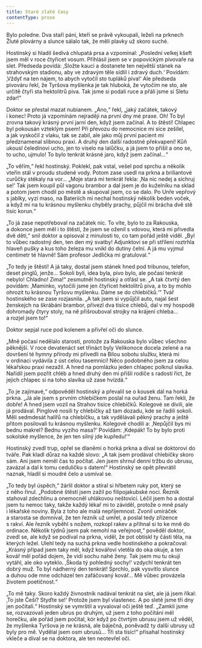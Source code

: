 ```yaml
---
title: Staré zlaté časy
contentType: prose
---
```


  

Bylo poledne. Dva staří páni, kteří se právě vykoupali, leželi na prknech Žluté plovárny a slunce sálalo tak, že měli plavky už skoro suché.

Hostinský si hladil šedivá chlupatá prsa a vzpomínal: „Poslední velkej kšeft jsem měl v roce čtyřicet vosum. Přihlásil jsem se v popovickým pivovaře na slet. Předseda povídá: ‚Složte kauci a dostanete ten největší stánek na strahovským stadionu, aby ve zdravým těle sídlil i zdravý duch.‘ Povídám: ‚Vždyť na ten nájem, to abych vytočil sto tupláků piva!‘ Ale předseda pivováru řekl, že Tyršova myšlenka je tak hluboká, že vytočím ne sto, ale určitě čtyři sta hektolitrů piva. Tak jsme si podali ruce a přáli jsme si Sletu zdar!“

Doktor se přestal mazat nubianem. „Ano,“ řekl, „jaký začátek, takový i konec! Proto já vzpomínám nejraději na první dny mé praxe. Oh! To byl zrovna takový krásný první jarní den, když jsem začínal. A to štěstí! Chlapec byl pokousán vzteklým psem! Při převozu do nemocnice mi sice zešílel, a jak vyskočil z vlaku, tak se zabil, ale jako můj první pacient mi předznamenal slibnou praxi. A druhý den další radostné překvapení! Kůň ukousl čeledínovi ucho, jen to viselo na lalůčku, a já jsem to přišil a ono se, to ucho, ujmulo! To bylo tenkrát krásné jaro, když jsem začínal…“

„To věřím,“ řekl hostinský. Poklekl, pak vstal, vešel pod sprchu a několik vteřin stál v proudu studené vody. Potom zase usedl na prkna a briliantové curůčky stékaly na vor… „Moje stará mi tenkrát řekla: ‚Na nic nedej a sichruj se!‘ Tak jsem koupil půl vagonu brambor a dal jsem je do kuželníku na sklad a potom jsem chodil po městě a skupoval jsem, co se dalo. Po Unře vepřový s jablky, vyzí maso, na Bateriích mi nechal hostinský několik beden voček, a když mi na tu krásnou myšlenku chyběly prachy, půjčil mi brácha dvě stě tisíc korun.“

„To já zase nepotřeboval na začátek nic. To víte, bylo to za Rakouska, a dokonce jsem měl i to štěstí, že jsem se oženil s vdovou, která mi přivedla dvě děti,“ snil doktor a opisoval z minulosti to, co tam pořád ještě viděl. „Byl to vůbec radostný den, ten den mý svatby! Adjunktovi se při střílení roztrhla hlaveň pušky a kus toho železa mu vnikl do dutiny čelní. A já mu vyjmul centimetr té hlavně! Sám profesor Jedlička mi gratuloval.“

„To tedy je štěstí! A já taky, dostal jsem stánek hned pod tribunou, telefon, deset pinglů, jenže… Sokoli byli, idea byla, pivo bylo, ale počasí tenkrát nebylo! Chladno! Zima!“ zesmutněl hostinský a otřásl se. „A tak čtvrtý den povídám: ‚Maminko, vytočili jsme jen čtyřicet hektolitrů piva, a to by mohlo ohrozit tu krásnou Tyršovu myšlenku. Dáme se do chlebíčků.‘“ Tvář hostinského se zase rozjasnila. „A tak jsem si vypůjčil auto, najal šest ženskejch na škrábání brambor, přivezl dva tisíce chlebů, dal v mý hospodě dohromady čtyry stoly, na ně přišrouboval strojky na krájení chleba… a rozjel jsem to!“

Doktor sepjal ruce pod kolenem a přivřel oči do slunce.

„Mně počasí nedělalo starosti, protože za Rakouska bylo vůbec všechno pěknější. V roce devatenáct set třináct byly Velikonoce docela zelené a na dovršení té hymny přírody mi přivedli na Bílou sobotu služku, která mi v ordinaci vydávila z úst celou tasemnici! Něco podobného jsem za celou lékařskou praxi nezažil. A hned na pomlázku jeden chlapec polknul slavíka. Nařídil jsem pozřít chléb a hned druhý den mi přišli rodiče s radostí říct, že jejich chlapec si na toho slavíka už zase hvízdá.“

„To je zajímavé,“ odpověděl hostinský a převalil se o kousek dál na horká prkna. „Já ale jsem s prvním chlebíčkem poslal na ouřad ženu. Tam řekli, že dobře! A hned jsem vozil na Strahov tisíce chlebíčků. Kolegové se divili, ale já prodával. Pinglové nosili ty chlebíčky až tam dozadu, kde se řadili sokoli. Měli sedmdesát halířů na chlebíčku, a tak vydělávali pěkný prachy a ještě přitom posilovali tu krásnou myšlenku. Kolegové chodili a: ‚Nepůjčil bys mi bednu makrel? Bednu vyzího masa?‘ Povídám: ‚Kdepák! To by bylo proti sokolské myšlence, že jen ten silný jde kupředu!‘“

Hostinský zvedl trup, opřel se dlaněmi o horká prkna a díval se doktorovi do tváře. Pak kladl důraz na každé slovo: „A tak jsem prodával chlebíčky skoro sám. Ani jsem neměl čas to počítat. Jen jsem shrnul denní tržbu do ubrusu, zavázal a dal k tomu ceduličku s datem!“ Hostinský se opět převrátil naznak, hladil si moudré čelo a usmíval se.

„To tedy byl úspěch,“ žárlil doktor a stíral si hřbetem ruky pot, který se z něho řinul. „Podobné štěstí jsem zažil po filipojakubské noci. Řezník stahoval zdechlinu a onemocněl uhlákovou neštovicí. Léčil jsem ho a dostal jsem tu nemoc taky, takže každý lékař mi to záviděl, protože o mně psaly i lékařské noviny. Byla z toho ale malá nepříjemnost. Zvonil umíráček a starosta se domníval, že ten řezník už umřel, a poslal tedy zřízence s rakví. Ale řezník vyběhl s nožem, rozkopl rakev a přihnal si to ke mně do ordinace. Několik týdnů jsem pak nemohl na veřejnost,“ pověděl doktor, zvedl se, ale když se podíval na prkna, viděl, že pot obtiskl ty části těla, na kterých ležel. Ulehl tedy na suchá prkna vedle hostinského a pokračoval: „Krásný případ jsem taky měl, když kovářovi vletěla do oka okuje, a ten kovář měl pořád dojem, že vidí sochu nahé ženy. Tak jsem mu tu okuji vytáhl, ale oko vyteklo. ‚Škoda tý pohledný sochy!‘ vzdychl tenkrát ten dobrý muž. To byl nádherný den tenkrát! Sprchlo, pak vysvitlo slunce a duhou ode mne odcházel ten zafáčovaný kovář… Mě vůbec provázela životem poetičnost.“

„To mě taky. Skoro každý živnostník nadával tenkrát na slet, ale já jsem říkal: ‚To jste Češi? Styďte se!‘ Protože jsem byl vlastenec. A po sletě jsme tři dny jen počítali.“ Hostinský se vymrštil a vyvaloval oči ještě teď. „Zamkli jsme se, rozvazovali jeden ubrus po druhým, už jsem z toho počítání měl horečku, ale pořád jsem počítal, kór když po čtvrtým ubrusu jsem už věděl, že myšlenka Tyršova je ne krásná, ale báječná, poněvadž ty další ubrusy už byly pro mě. Vydělal jsem osm ubrusů… Tři sta tisíc!“ přísahal hostinský vkleče a díval se na doktora, ale ten neotevřel oči.
